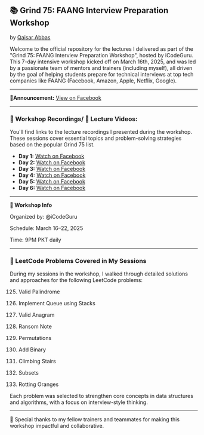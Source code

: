 ## 📚 Grind 75: FAANG Interview Preparation Workshop
by [Qaisar Abbas](https://github.com/QaisarAbbas2024/)

Welcome to the official repository for the lectures I delivered as part of the "Grind 75: FAANG Interview Preparation Workshop", hosted by iCodeGuru. This 7-day intensive workshop kicked off on March 16th, 2025, and was led by a passionate team of mentors and trainers (including myself), all driven by the goal of helping students prepare for technical interviews at top tech companies like FAANG (Facebook, Amazon, Apple, Netflix, Google).
***
📢**Announcement:** [View on Facebook](https://www.facebook.com/share/p/1AEKihwC8P/) 
***
### 📅 Workshop Recordings/ 🎥 Lecture Videos:
You'll find links to the lecture recordings I presented during the workshop. These sessions cover essential topics and problem-solving strategies based on the popular Grind 75 list.
- **Day 1:** [Watch on Facebook](https://www.facebook.com/watch/?v=630867489654045)
- **Day 2:** [Watch on Facebook](https://www.facebook.com/iCodeguru/videos/1378553226655184)
- **Day 3:** [Watch on Facebook](https://www.facebook.com/iCodeguru/videos/630479876570227/)
- **Day 4:** [Watch on Facebook](https://www.facebook.com/iCodeguru/videos/631661796150568/)
- **Day 5:** [Watch on Facebook](https://www.facebook.com/iCodeguru/videos/1281699759596162/)
- **Day 6:** [Watch on Facebook](https://www.facebook.com/iCodeguru/videos/1365050891167698/)
***
**🔗 Workshop Info**

Organized by: @iCodeGuru

Schedule: March 16–22, 2025

Time: 9PM PKT daily
***
### 🧠 LeetCode Problems Covered in My Sessions
During my sessions in the workshop, I walked through detailed solutions and approaches for the following LeetCode problems:

125. Valid Palindrome

232. Implement Queue using Stacks

242. Valid Anagram

383. Ransom Note

46. Permutations

67. Add Binary

70. Climbing Stairs

78. Subsets

994. Rotting Oranges

Each problem was selected to strengthen core concepts in data structures and algorithms, with a focus on interview-style thinking.
***
👥 Special thanks to my fellow trainers and teammates for making this workshop impactful and collaborative.
